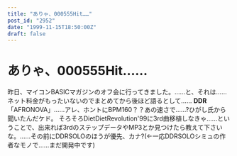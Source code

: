 ```yaml
---
title: "ありゃ、000555Hit……"
post_id: "2952"
date: "1999-11-15T18:50:00Z"
draft: false
---
```


# ありゃ、000555Hit……

昨日、マイコンBASICマガジンのオフ会に行ってきました。……と、それは……ネット料金がもったいないのでまとめてから後ほど語るとして…… **DDR** 「AFRONOVA」……アレ、ホントにBPM160？？あの速さで……?ひがし氏から聞いたんだケド。  そろそろDietDietRevolution'99に3rd曲移植しなきゃ……ということで、出来れば3rdのステップデータやMP3とか見つけたら教えて下さいな。……その前にDDRSOLOのほうが優先、カナ?(←一応DDRSOLOシミュの作者なモノで……まだ開発中です)
